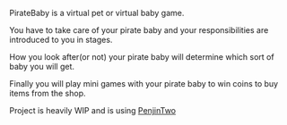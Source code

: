 PirateBaby is a virtual pet or virtual baby game.

You have to take care of your pirate baby and your responsibilities are introduced to you in stages.

How you look after(or not) your pirate baby will determine which sort of baby you will get.

Finally you will play mini games with your pirate baby to win coins to buy items from the shop.

Project is heavily WIP and is using [PenjinTwo](https://github.com/pokeparadox/PenjinTwo)
